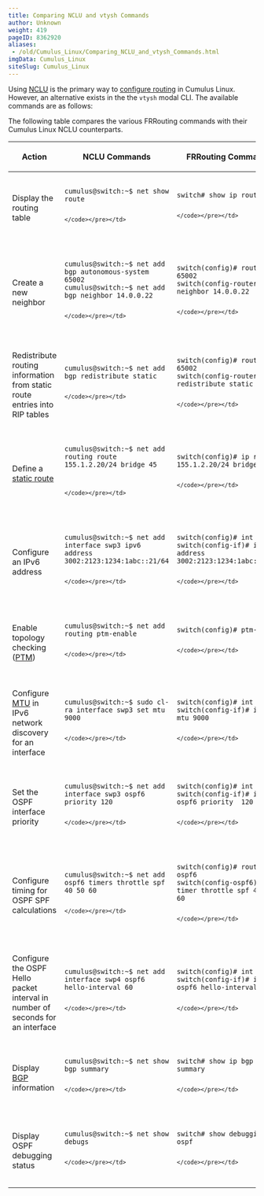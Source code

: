 ```yaml
---
title: Comparing NCLU and vtysh Commands
author: Unknown
weight: 419
pageID: 8362920
aliases:
 - /old/Cumulus_Linux/Comparing_NCLU_and_vtysh_Commands.html
imgData: Cumulus_Linux
siteSlug: Cumulus_Linux
---
```

Using
[NCLU](/old/Cumulus_Linux/Network_Command_Line_Utility_-_NCLU.html) is
the primary way to [configure
routing](/old/Cumulus_Linux/Configuring_FRRouting.html) in Cumulus
Linux. However, an alternative exists in the the `vtysh` modal CLI. The
available commands are as follows:

The following table compares the various FRRouting commands with their
Cumulus Linux NCLU counterparts.

<table>
<colgroup>
<col style="width: 33%" />
<col style="width: 33%" />
<col style="width: 33%" />
</colgroup>
<thead>
<tr class="header">
<th><p>Action</p></th>
<th><p>NCLU Commands</p></th>
<th><p>FRRouting Commands</p></th>
</tr>
</thead>
<tbody>
<tr class="odd">
<td><p>Display the routing table</p></td>
<td><pre><code>                   
cumulus@switch:~$ net show route
   
    </code></pre></td>
<td><pre><code>                   
switch# show ip route
   
    </code></pre></td>
</tr>
<tr class="even">
<td><p>Create a new neighbor</p></td>
<td><pre><code>                   
cumulus@switch:~$ net add bgp autonomous-system 65002
cumulus@switch:~$ net add bgp neighbor 14.0.0.22
   
    </code></pre></td>
<td><pre><code>                   
switch(config)# router bgp 65002
switch(config-router)# neighbor 14.0.0.22
   
    </code></pre></td>
</tr>
<tr class="odd">
<td><p>Redistribute routing information from static route entries into RIP tables</p></td>
<td><pre><code>                   
cumulus@switch:~$ net add bgp redistribute static
   
    </code></pre></td>
<td><pre><code>                   
switch(config)# router bgp 65002
switch(config-router)# redistribute static
   
    </code></pre></td>
</tr>
<tr class="even">
<td><p>Define a <a href="/old/Cumulus_Linux/Routing.html">static route</a></p></td>
<td><pre><code>                   
cumulus@switch:~$ net add routing route 155.1.2.20/24 bridge 45
 
   
    </code></pre></td>
<td><pre><code>                   
switch(config)# ip route 155.1.2.20/24 bridge 45
   
    </code></pre></td>
</tr>
<tr class="odd">
<td><p>Configure an IPv6 address</p></td>
<td><pre><code>                   
cumulus@switch:~$ net add interface swp3 ipv6 address 3002:2123:1234:1abc::21/64
   
    </code></pre></td>
<td><pre><code>                   
switch(config)# int swp3
switch(config-if)# ipv6 address 3002:2123:1234:1abc::21/64
   
    </code></pre></td>
</tr>
<tr class="even">
<td><p>Enable topology checking (<a href="/old/Cumulus_Linux/Prescriptive_Topology_Manager_-_PTM.html">PTM</a>)</p></td>
<td><pre><code>                   
cumulus@switch:~$ net add routing ptm-enable
   
    </code></pre></td>
<td><pre><code>                   
switch(config)# ptm-enable
   
    </code></pre></td>
</tr>
<tr class="odd">
<td><p>Configure <a href="/old/Cumulus_Linux/Switch_Port_Attributes.html#src-8363026_SwitchPortAttributes-mtu">MTU</a> in IPv6 network discovery for an interface</p></td>
<td><pre><code>                   
cumulus@switch:~$ sudo cl-ra interface swp3 set mtu 9000
   
    </code></pre></td>
<td><pre><code>                   
switch(config)# int swp3
switch(config-if)# ipv6 nd mtu 9000
   
    </code></pre></td>
</tr>
<tr class="even">
<td><p>Set the OSPF interface priority</p></td>
<td><pre><code>                   
cumulus@switch:~$ net add interface swp3 ospf6 priority 120
   
    </code></pre></td>
<td><pre><code>                   
switch(config)# int swp3
switch(config-if)# ip ospf6 priority  120
   
    </code></pre></td>
</tr>
<tr class="odd">
<td><p>Configure timing for OSPF SPF calculations</p></td>
<td><pre><code>                   
cumulus@switch:~$ net add ospf6 timers throttle spf 40 50 60
   
    </code></pre></td>
<td><pre><code>                   
switch(config)# router ospf6
switch(config-ospf6)# timer throttle spf 40 50 60
   
    </code></pre></td>
</tr>
<tr class="even">
<td><p>Configure the OSPF Hello packet interval in number of seconds for an interface</p></td>
<td><pre><code>                   
cumulus@switch:~$ net add interface swp4 ospf6 hello-interval 60
   
    </code></pre></td>
<td><pre><code>                   
switch(config)# int swp4
switch(config-if)# ipv6 ospf6 hello-interval  60 
   
    </code></pre></td>
</tr>
<tr class="odd">
<td><p>Display <a href="/old/Cumulus_Linux/Border_Gateway_Protocol_-_BGP.html">BGP</a> information</p></td>
<td><pre><code>                   
cumulus@switch:~$ net show bgp summary
   
    </code></pre></td>
<td><pre><code>                   
switch# show ip bgp summary
   
    </code></pre></td>
</tr>
<tr class="even">
<td><p>Display OSPF debugging status</p></td>
<td><pre><code>                   
cumulus@switch:~$ net show debugs
   
    </code></pre></td>
<td><pre><code>                   
switch# show debugging ospf
   
    </code></pre></td>
</tr>
</tbody>
</table>
